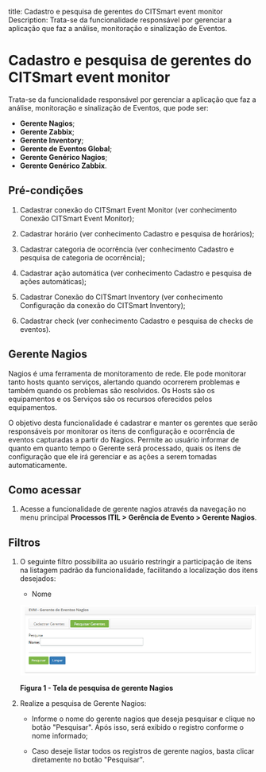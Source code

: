title: Cadastro e pesquisa de gerentes do CITSmart event monitor
Description: Trata-se da funcionalidade responsável por gerenciar a aplicação que faz a análise, monitoração e sinalização de
Eventos.
# Cadastro e pesquisa de gerentes do CITSmart event monitor

Trata-se da funcionalidade responsável por gerenciar a aplicação que faz a análise, monitoração e sinalização de Eventos, que 
pode ser: 

- **Gerente Nagios**;
- **Gerente Zabbix**;
- **Gerente Inventory**;
- **Gerente de Eventos Global**;
- **Gerente Genérico Nagios**;
- **Gerente Genérico Zabbix**.
    
Pré-condições
---------------

1. Cadastrar conexão do CITSmart Event Monitor (ver conhecimento Conexão CITSmart Event Monitor);

2. Cadastrar horário (ver conhecimento Cadastro e pesquisa de horários);

3. Cadastrar categoria de ocorrência (ver conhecimento Cadastro e pesquisa de categoria de ocorrência);

4. Cadastrar ação automática (ver conhecimento Cadastro e pesquisa de ações automáticas);

5. Cadastrar Conexão do CITSmart Inventory (ver conhecimento Configuração da conexão do CITSmart Inventory);

6. Cadastrar check (ver conhecimento Cadastro e pesquisa de checks de eventos).

Gerente Nagios
-----------------

Nagios é uma ferramenta de monitoramento de rede. Ele pode monitorar tanto hosts quanto serviços, alertando quando ocorrerem
problemas e também quando os problemas são resolvidos. Os Hosts são os equipamentos e os Serviços são os recursos oferecidos 
pelos equipamentos.

O objetivo desta funcionalidade é cadastrar e manter os gerentes que serão responsáveis por monitorar os itens de configuração 
e ocorrência de eventos capturadas a partir do Nagios. Permite ao usuário informar de quanto em quanto tempo o Gerente será 
processado, quais os itens de configuração que ele irá gerenciar e as ações a serem tomadas automaticamente.

## Como acessar ##

1. Acesse a funcionalidade de gerente nagios através da navegação no menu principal 
**Processos ITIL > Gerência de Evento > Gerente Nagios**.

## Filtros ##

1. O seguinte filtro possibilita ao usuário restringir a participação de itens na listagem padrão da funcionalidade, facilitando 
a localização dos itens desejados:

    - Nome
    
    ![Nagios](images/eve-monitor.img1.png)
    
    **Figura 1 - Tela de pesquisa de gerente Nagios**
    
2. Realize a pesquisa de Gerente Nagios:

    - Informe o nome do gerente nagios que deseja pesquisar e clique no botão "Pesquisar". Após isso, será exibido o registro 
    conforme o nome informado;
    
    - Caso deseje listar todos os registros de gerente nagios, basta clicar diretamente no botão "Pesquisar".

